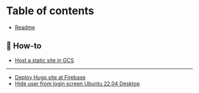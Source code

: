 # Table of contents

* [Readme](README.md)

## 📄 How-to <a href="#howto" id="howto"></a>

* [Host a static site in GCS](howto/host-a-static-site-in-gcs.md)

***

* [Deploy Hugo site at Firebase](deploy-hugo-site-at-firebase.md)
* [Hide user from login screen Ubuntu 22.04 Desktop](hide-user-from-login-screen-ubuntu-22.04-desktop.md)
